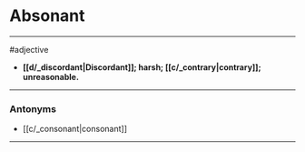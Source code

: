 # Absonant
---
#adjective
- **[[d/_discordant|Discordant]]; harsh; [[c/_contrary|contrary]]; unreasonable.**
---
### Antonyms
- [[c/_consonant|consonant]]
---
